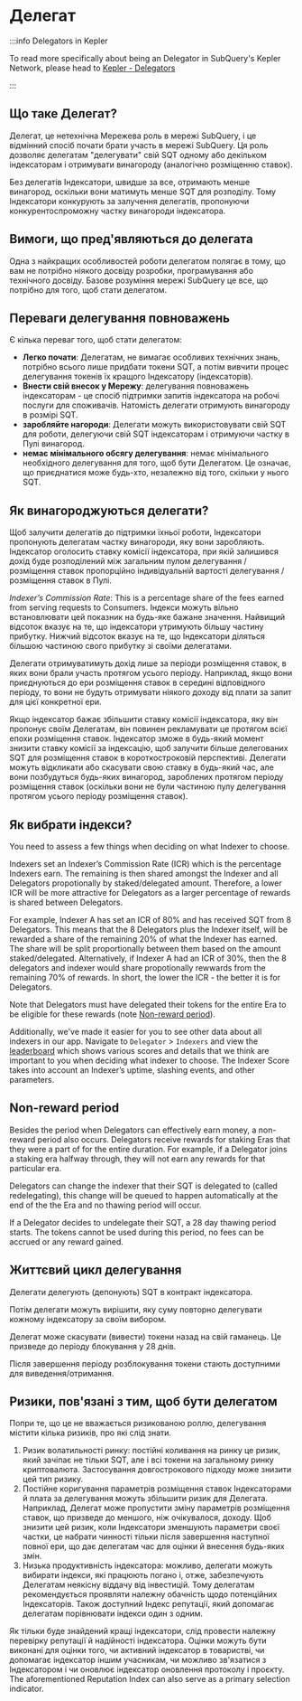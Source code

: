 # Делегат

:::info Delegators in Kepler

To read more specifically about being an Delegator in SubQuery's Kepler Network, please head to [Kepler - Delegators](./kepler/delegators.md)

:::

## Що таке Делегат?

Делегат, це нетехнічна Мережева роль в мережі SubQuery, і це відмінний спосіб почати брати участь в мережі SubQuery. Ця роль дозволяє делегатам "делегувати" свій SQT одному або декільком індексаторам і отримувати винагороду (аналогічно розміщенню ставок).

Без делегатів Індексатори, швидше за все, отримають менше винагород, оскільки вони матимуть менше SQT для розподілу. Тому Індексатори конкурують за залучення делегатів, пропонуючи конкурентоспроможну частку винагороди індексатора.

## Вимоги, що пред'являються до делегата

Одна з найкращих особливостей роботи делегатом полягає в тому, що вам не потрібно ніякого досвіду розробки, програмування або технічного досвіду. Базове розуміння мережі SubQuery це все, що потрібно для того, щоб стати делегатом.

## Переваги делегування повноважень

Є кілька переваг того, щоб стати делегатом:

- **Легко почати**: Делегатам, не вимагає особливих технічних знань, потрібно всього лише придбати токени SQT, а потім вивчити процес делегування токенів їх кращого Індексатору (індексаторів).
- **Внести свій внесок у Мережу**: делегування повноважень індексаторам - це спосіб підтримки запитів індексатора на робочі послуги для споживачів. Натомість делегати отримують винагороду в розмірі SQT.
- **заробляйте нагороди**: Делегати можуть використовувати свій SQT для роботи, делегуючи свій SQT індексаторам і отримуючи частку в Пулі винагород.
- **немає мінімального обсягу делегування**: немає мінімального необхідного делегування для того, щоб бути Делегатом. Це означає, що приєднатися може будь-хто, незалежно від того, скільки у нього SQT.

## Як винагороджуються делегати?

Щоб залучити делегатів до підтримки їхньої роботи, Індексатори пропонують делегатам частку винагороди, яку вони заробляють. Індексатор оголосить ставку комісії індексатора, при якій залишився дохід буде розподілений між загальним пулом делегування / розміщення ставок пропорційно індивідуальній вартості делегування /розміщення ставок в Пулі.

_Indexer’s Commission Rate_: This is a percentage share of the fees earned from serving requests to Consumers. Індекси можуть вільно встановлювати цей показник на будь-яке бажане значення. Найвищий відсоток вказує на те, що індексатори утримують більшу частину прибутку. Нижчий відсоток вказує на те, що Індексатори діляться більшою частиною свого прибутку зі своїми делегатами.

Делегати отримуватимуть дохід лише за періоди розміщення ставок, в яких вони брали участь протягом усього періоду. Наприклад, якщо вони приєднуються до ери розміщення ставок в середині відповідного періоду, то вони не будуть отримувати ніякого доходу від плати за запит для цієї конкретної ери.

Якщо індексатор бажає збільшити ставку комісії індексатора, яку він пропонує своїм Делегатам, він повинен рекламувати це протягом всієї епохи розміщення ставок. Індексатор зможе в будь-який момент знизити ставку комісії за індексацію, щоб залучити більше делегованих SQT для розміщення ставок в короткостроковій перспективі. Делегати можуть відкликати або скасувати свою ставку в будь-який час, але вони позбудуться будь-яких винагород, зароблених протягом періоду розміщення ставок (оскільки вони не були частиною пулу делегування протягом усього періоду розміщення ставок).

## Як вибрати індекси?

You need to assess a few things when deciding on what Indexer to choose.

Indexers set an Indexer’s Commission Rate (ICR) which is the percentage Indexers earn. The remaining is then shared amongst the Indexer and all Delegators propotionally by staked/delegated amount. Therefore, a lower ICR will be more attractive for Delegators as a larger percentage of rewards is shared between Delegators.

For example, Indexer A has set an ICR of 80% and has received SQT from 8 Delegators. This means that the 8 Delegators plus the Indexer itself, will be rewarded a share of the remaining 20% of what the Indexer has earned. The share will be split proportionally between them based on the amount staked/delegated. Alternatively, if Indexer A had an ICR of 30%, then the 8 delegators and indexer would share propotionally rewwards from the remaining 70% of rewards. In short, the lower the ICR - the better it is for Delegators.

Note that Delegators must have delegated their tokens for the entire Era to be eligible for these rewards (note [Non-reward period](#non-reward-period)).

Additionally, we've made it easier for you to see other data about all indexers in our app. Navigate to `Delegator` > `Indexers` and view the [leaderboard](https://kepler.subquery.network/delegator/indexers/top) which shows various scores and details that we think are important to you when deciding what indexer to choose. The Indexer Score takes into account an Indexer’s uptime, slashing events, and other parameters.

## Non-reward period

Besides the period when Delegators can effectively earn money, a non-reward period also occurs. Delegators receive rewards for staking Eras that they were a part of for the entire duration. For example, if a Delegator joins a staking era halfway through, they will not earn any rewards for that particular era.

Delegators can change the indexer that their SQT is delegated to (called redelegating), this change will be queued to happen automatically at the end of the the Era and no thawing period will occur.

If a Delegator decides to undelegate their SQT, a 28 day thawing period starts. The tokens cannot be used during this period, no fees can be accrued or any reward gained.

## Життєвий цикл делегування

Делегати делегують (депонують) SQT в контракт індексатора.

Потім делегати можуть вирішити, яку суму повторно делегувати кожному індексатору за своїм вибором.

Делегат може скасувати (вивести) токени назад на свій гаманець. Це призведе до періоду блокування у 28 днів.

Після завершення періоду розблокування токени стають доступними для виведення/отримання.

## Ризики, пов'язані з тим, щоб бути делегатом

Попри те, що це не вважається ризикованою роллю, делегування містити кілька ризиків, про які слід знати.

1. Ризик волатильності ринку: постійні коливання на ринку це ризик, який зачіпає не тільки SQT, але і всі токени на загальному ринку криптовалюта. Застосування довгострокового підходу може знизити цей тип ризику.
2. Постійне коригування параметрів розміщення ставок Індексаторами й плата за делегування можуть збільшити ризик для Делегата. Наприклад, Делегат може пропустити зміну параметрів розміщення ставок, що призведе до меншого, ніж очікувалося, доходу. Щоб знизити цей ризик, коли Індексатори зменшують параметри своєї частки, це набрати чинності тільки після завершення наступної повної ери, що дає делегатам час для оцінки й внесення будь-яких змін.
3. Низька продуктивність індексатора: можливо, делегати можуть вибирати індекси, які працюють погано і, отже, забезпечують Делегатам неякісну віддачу від інвестицій. Тому делегатам рекомендується проявляти належну обачність щодо потенційних Індексаторів. Також доступний Індекс репутації, який допомагає делегатам порівнювати індекси один з одним.

Як тільки буде знайдений кращі індексатори, слід провести належну перевірку репутації й надійності індексатора. Оцінки можуть бути виконані для оцінки того, чи активний індексатор в товаристві, чи допомагає індексатор іншим учасникам, чи можливо зв'язатися з Індексатором і чи оновлює індексатор оновлення протоколу і проєкту. The aforementioned Reputation Index can also serve as a primary selection indicator.

